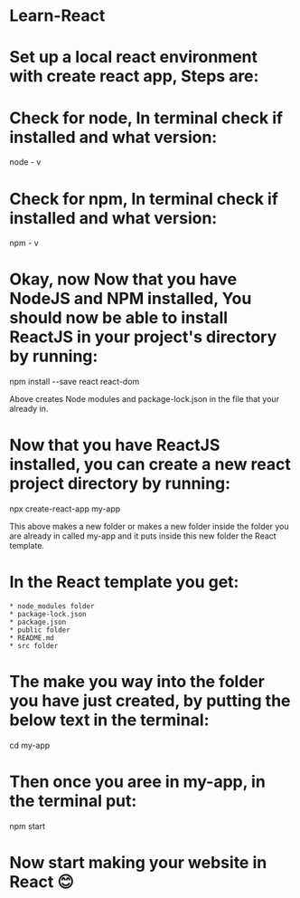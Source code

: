 # Learn-React

# Set up a local react environment with create react app, Steps are: 

# Check for node, In terminal check if installed and what version:

node - v

# Check for npm, In terminal check if installed and what version: 

npm - v

# Okay, now Now that you have NodeJS and NPM installed, You should now be able to install ReactJS in your project's directory by running:

npm install --save react react-dom

Above creates Node modules and package-lock.json in the file that your already in. 

# Now that you have ReactJS installed, you can create a new react project directory by running:

npx create-react-app my-app

This above makes a new folder or makes a new folder inside the folder you are already in called my-app and it puts inside this new folder the React template.


# In the React template you get:

    * node_modules folder
    * package-lock.json
    * package.json
    * public folder
    * README.md
    * src folder 

# The make you way into the folder you have just created, by putting the below text in the terminal: 

cd my-app

# Then once you aree in my-app, in the terminal put:

npm start


# Now start making your website in React 😊

